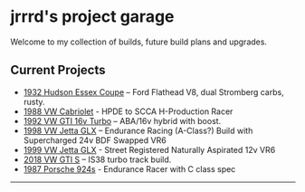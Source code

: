 # jrrrd's project garage

Welcome to my collection of builds, future build plans and upgrades.

## Current Projects
- [1932 Hudson Essex Coupe](cars/hudson-essex.md) – Ford Flathead V8, dual Stromberg carbs, rusty.
- [1988 VW Cabriolet](cars/mk1-cabriolet.md) - HPDE to SCCA H-Production Racer
- [1992 VW GTI 16v Turbo](cars/mk2-16vt.md) – ABA/16v hybrid with boost.
- [1998 VW Jetta GLX](cars/98-vr6-jetta.md) – Endurance Racing (A-Class?) Build with Supercharged 24v BDF Swapped VR6
- [1999 VW Jetta GLX](cars/99-vr6-jetta.md) - Street Registered Naturally Aspirated 12v VR6
- [2018 VW GTI S](cars/mk7-5-gti.md) – IS38 turbo track build.
- [1987 Porsche 924s](cars/87-porsche-924s.md) - Endurance Racer with C class spec 

---
